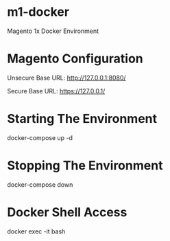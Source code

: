 # m1-docker
Magento 1x Docker Environment

# Magento Configuration
Unsecure Base URL: http://127.0.0.1:8080/

Secure Base URL: https://127.0.0.1/

# Starting The Environment
docker-compose up -d

# Stopping The Environment
docker-compose down

# Docker Shell Access
docker exec -it <containerIdOrName> bash
